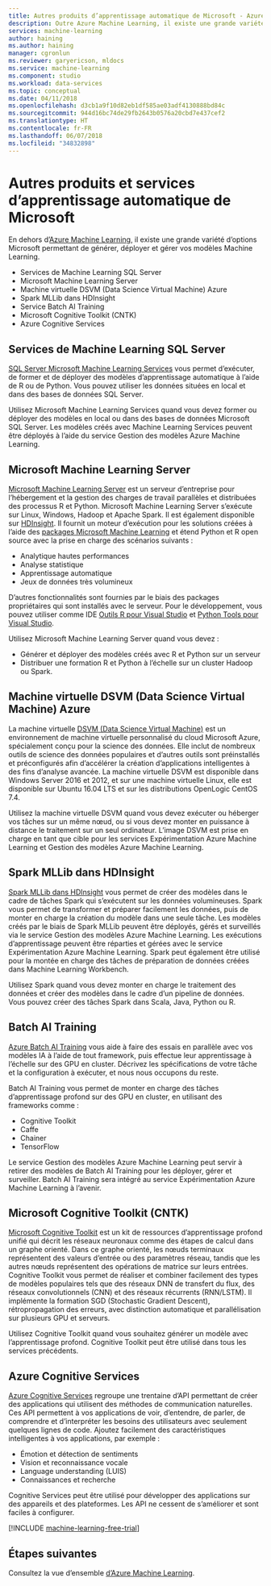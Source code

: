 ```yaml
---
title: Autres produits d’apprentissage automatique de Microsoft - Azure Machine Learning | Microsoft Docs
description: Outre Azure Machine Learning, il existe une grande variété d’options Microsoft permettant de générer, déployer et gérer vos modèles d’apprentissage automatique.
services: machine-learning
author: haining
ms.author: haining
manager: cgronlun
ms.reviewer: garyericson, mldocs
ms.service: machine-learning
ms.component: studio
ms.workload: data-services
ms.topic: conceptual
ms.date: 04/11/2018
ms.openlocfilehash: d3cb1a9f10d82eb1df585ae03adf4130888bd84c
ms.sourcegitcommit: 944d16bc74de29fb2643b0576a20cbd7e437cef2
ms.translationtype: HT
ms.contentlocale: fr-FR
ms.lasthandoff: 06/07/2018
ms.locfileid: "34832898"
---
```

# <a name="other-machine-learning-products-and-services-from-microsoft"></a>Autres produits et services d’apprentissage automatique de Microsoft

En dehors d’[Azure Machine Learning](overview-what-is-azure-ml.md), il existe une grande variété d’options Microsoft permettant de générer, déployer et gérer vos modèles Machine Learning. 
* Services de Machine Learning SQL Server
* Microsoft Machine Learning Server
* Machine virtuelle DSVM (Data Science Virtual Machine) Azure
* Spark MLLib dans HDInsight
* Service Batch AI Training
* Microsoft Cognitive Toolkit (CNTK)
* Azure Cognitive Services


## <a name="sql-server-machine-learning-services"></a>Services de Machine Learning SQL Server
[SQL Server Microsoft Machine Learning Services](https://docs.microsoft.com/sql/advanced-analytics/r/r-services) vous permet d’exécuter, de former et de déployer des modèles d’apprentissage automatique à l’aide de R ou de Python. Vous pouvez utiliser les données situées en local et dans des bases de données SQL Server. 

Utilisez Microsoft Machine Learning Services quand vous devez former ou déployer des modèles en local ou dans des bases de données Microsoft SQL Server. Les modèles créés avec Machine Learning Services peuvent être déployés à l’aide du service Gestion des modèles Azure Machine Learning. 

## <a name="microsoft-machine-learning-server"></a>Microsoft Machine Learning Server 
[Microsoft Machine Learning Server](https://docs.microsoft.com/sql/advanced-analytics/r/r-server-standalone) est un serveur d’entreprise pour l’hébergement et la gestion des charges de travail parallèles et distribuées des processus R et Python. Microsoft Machine Learning Server s’exécute sur Linux, Windows, Hadoop et Apache Spark. Il est également disponible sur [HDInsight](https://azure.microsoft.com/services/hdinsight/r-server/). Il fournit un moteur d’exécution pour les solutions créées à l’aide des [packages Microsoft Machine Learning](https://docs.microsoft.com/r-server/r/concept-what-is-the-microsoftml-package) et étend Python et R open source avec la prise en charge des scénarios suivants :

- Analytique hautes performances
- Analyse statistique
- Apprentissage automatique
- Jeux de données très volumineux

D’autres fonctionnalités sont fournies par le biais des packages propriétaires qui sont installés avec le serveur. Pour le développement, vous pouvez utiliser comme IDE [Outils R pour Visual Studio](https://www.visualstudio.com/vs/rtvs/) et [Python Tools pour Visual Studio](https://www.visualstudio.com/vs/python/).

Utilisez Microsoft Machine Learning Server quand vous devez :

- Générer et déployer des modèles créés avec R et Python sur un serveur
- Distribuer une formation R et Python à l’échelle sur un cluster Hadoop ou Spark.

## <a name="azure-data-science-virtual-machine"></a>Machine virtuelle DSVM (Data Science Virtual Machine) Azure
La machine virtuelle [DSVM (Data Science Virtual Machine)](https://docs.microsoft.com/azure/machine-learning/data-science-virtual-machine/overview) est un environnement de machine virtuelle personnalisé du cloud Microsoft Azure, spécialement conçu pour la science des données. Elle inclut de nombreux outils de science des données populaires et d’autres outils sont préinstallés et préconfigurés afin d’accélérer la création d’applications intelligentes à des fins d’analyse avancée. La machine virtuelle DSVM est disponible dans Windows Server 2016 et 2012, et sur une machine virtuelle Linux, elle est disponible sur Ubuntu 16.04 LTS et sur les distributions OpenLogic CentOS 7.4. 

Utilisez la machine virtuelle DSVM quand vous devez exécuter ou héberger vos tâches sur un même nœud, ou si vous devez monter en puissance à distance le traitement sur un seul ordinateur. L’image DSVM est prise en charge en tant que cible pour les services Expérimentation Azure Machine Learning et Gestion des modèles Azure Machine Learning. 

## <a name="spark-mllib-in-hdinsight"></a>Spark MLLib dans HDInsight
[Spark MLLib dans HDInsight](https://docs.microsoft.com/azure/hdinsight/hdinsight-apache-spark-ipython-notebook-machine-learning) vous permet de créer des modèles dans le cadre de tâches Spark qui s’exécutent sur les données volumineuses. Spark vous permet de transformer et préparer facilement les données, puis de monter en charge la création du modèle dans une seule tâche. Les modèles créés par le biais de Spark MLLib peuvent être déployés, gérés et surveillés via le service Gestion des modèles Azure Machine Learning. Les exécutions d’apprentissage peuvent être réparties et gérées avec le service Expérimentation Azure Machine Learning. Spark peut également être utilisé pour la montée en charge des tâches de préparation de données créées dans Machine Learning Workbench. 

Utilisez Spark quand vous devez monter en charge le traitement des données et créer des modèles dans le cadre d’un pipeline de données. Vous pouvez créer des tâches Spark dans Scala, Java, Python ou R. 

## <a name="batch-ai-training"></a>Batch AI Training 
[Azure Batch AI Training](https://aka.ms/batchaitraining) vous aide à faire des essais en parallèle avec vos modèles IA à l’aide de tout framework, puis effectue leur apprentissage à l’échelle sur des GPU en cluster. Décrivez les spécifications de votre tâche et la configuration à exécuter, et nous nous occupons du reste. 

Batch AI Training vous permet de monter en charge des tâches d’apprentissage profond sur des GPU en cluster, en utilisant des frameworks comme :

- Cognitive Toolkit
- Caffe
- Chainer
- TensorFlow

Le service Gestion des modèles Azure Machine Learning peut servir à retirer des modèles de Batch AI Training pour les déployer, gérer et surveiller.  Batch AI Training sera intégré au service Expérimentation Azure Machine Learning à l’avenir. 

## <a name="microsoft-cognitive-toolkit-cntk"></a>Microsoft Cognitive Toolkit (CNTK)
[Microsoft Cognitive Toolkit](https://www.microsoft.com/en-us/cognitive-toolkit/) est un kit de ressources d’apprentissage profond unifié qui décrit les réseaux neuronaux comme des étapes de calcul dans un graphe orienté. Dans ce graphe orienté, les nœuds terminaux représentent des valeurs d’entrée ou des paramètres réseau, tandis que les autres nœuds représentent des opérations de matrice sur leurs entrées. Cognitive Toolkit vous permet de réaliser et combiner facilement des types de modèles populaires tels que des réseaux DNN de transfert du flux, des réseaux convolutionnels (CNN) et des réseaux récurrents (RNN/LSTM). Il implémente la formation SGD (Stochastic Gradient Descent), rétropropagation des erreurs, avec distinction automatique et parallélisation sur plusieurs GPU et serveurs.

Utilisez Cognitive Toolkit quand vous souhaitez générer un modèle avec l’apprentissage profond.  Cognitive Toolkit peut être utilisé dans tous les services précédents.

## <a name="azure-cognitive-services"></a>Azure Cognitive Services
[Azure Cognitive Services](https://docs.microsoft.com/azure/#pivot=products&panel=ai) regroupe une trentaine d’API permettant de créer des applications qui utilisent des méthodes de communication naturelles. Ces API permettent à vos applications de voir, d’entendre, de parler, de comprendre et d’interpréter les besoins des utilisateurs avec seulement quelques lignes de code. Ajoutez facilement des caractéristiques intelligentes à vos applications, par exemple : 

- Émotion et détection de sentiments
- Vision et reconnaissance vocale
- Language understanding (LUIS)
- Connaissances et recherche

Cognitive Services peut être utilisé pour développer des applications sur des appareils et des plateformes. Les API ne cessent de s’améliorer et sont faciles à configurer. 

[!INCLUDE [machine-learning-free-trial](../../../includes/machine-learning-free-trial.md)]

## <a name="next-steps"></a>Étapes suivantes

Consultez la vue d’ensemble [d’Azure Machine Learning](overview-what-is-azure-ml.md).
